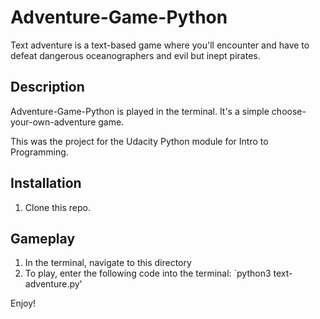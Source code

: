 # Adventure-Game-Python
Text adventure is a text-based game where you'll encounter and have to defeat dangerous oceanographers and evil but inept pirates.

## Description
Adventure-Game-Python is played in the terminal. It's a simple choose-your-own-adventure game. 

This was the project for the Udacity Python module for Intro to Programming. 

## Installation
1. Clone this repo. 

## Gameplay
1. In the terminal, navigate to this directory
2. To play, enter the following code into the terminal:
`python3 text-adventure.py' 

Enjoy!


